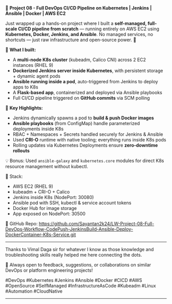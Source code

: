 🚀 **Project 08 - Full DevOps CI/CD Pipeline on Kubernetes | Jenkins | Ansible | Docker | AWS EC2**

Just wrapped up a hands-on project where I built a **self-managed, full-scale CI/CD pipeline from scratch** — running entirely on AWS EC2 using **Kubernetes, Docker, Jenkins, and Ansible**. No managed services, no shortcuts — just raw infrastructure and open-source power. 💪

🔧 **What I built:**

* A **multi-node K8s cluster** (kubeadm, Calico CNI) across 2 EC2 instances (RHEL 9)
* **Dockerized Jenkins server inside Kubernetes**, with persistent storage + dynamic agent pods
* **Ansible running inside a pod**, auto-triggered from Jenkins to deploy apps to K8s
* A **Flask-based app**, containerized and deployed via Ansible playbooks
* Full CI/CD pipeline triggered on **GitHub commits** via SCM polling

📌 **Key Highlights:**

* Jenkins dynamically spawns a pod to **build & push Docker images**
* **Ansible playbooks** (from ConfigMap) handle parameterized deployments inside K8s
* RBAC + Namespaces + Secrets handled securely for Jenkins & Ansible
* Used **CRI-O** runtime with native tooling; everything runs inside K8s pods
* Rolling updates via Kubernetes Deployments ensure **zero-downtime rollouts**

💡 Bonus: Used `ansible-galaxy` and `kubernetes.core` modules for direct K8s resource management without kubectl.

🧱 Stack:

* AWS EC2 (RHEL 9)
* kubeadm + CRI-O + Calico
* Jenkins inside K8s (NodePort: 30080)
* Ansible pod with SSH, kubectl & service account tokens
* Docker Hub for image storage
* App exposed on NodePort: 30500

🔗 GitHub Repo:
https://github.com/Sayantan2k24/LW-Project-08-Full-DevOps-Workflow-CodePush-JenkinsBuild-Ansible-Deploy-DockerContainer-K8s-Service.git

---
Thanks to Vimal Daga sir for whatever I know as those knowledge and troubleshooting skills really helped me here connecting the dots.

💬 Always open to feedback, suggestions, or collaborations on similar DevOps or platform engineering projects!

#DevOps #Kubernetes #Jenkins #Ansible #Docker #CICD #AWS #OpenSource #SelfManaged #InfrastructureAsCode #Kubeadm #Linux #Automation #CloudNative

---

